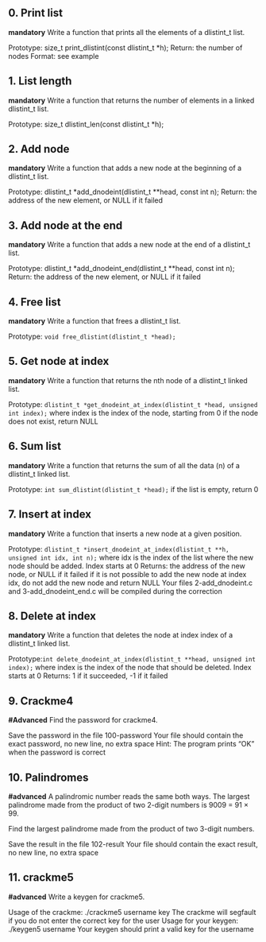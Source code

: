 ## 0. Print list
**mandatory**
Write a function that prints all the elements of a dlistint_t list.

Prototype: size_t print_dlistint(const dlistint_t *h);
Return: the number of nodes
Format: see example

## 1. List length
**mandatory**
Write a function that returns the number of elements in a linked dlistint_t list.

Prototype: size_t dlistint_len(const dlistint_t *h);

## 2. Add node
**mandatory**
Write a function that adds a new node at the beginning of a dlistint_t list.

Prototype: dlistint_t *add_dnodeint(dlistint_t **head, const int n);
Return: the address of the new element, or NULL if it failed

## 3. Add node at the end
**mandatory**
Write a function that adds a new node at the end of a dlistint_t list.

Prototype: dlistint_t *add_dnodeint_end(dlistint_t **head, const int n);
Return: the address of the new element, or NULL if it failed

## 4. Free list
**mandatory**
Write a function that frees a dlistint_t list.

Prototype: `void free_dlistint(dlistint_t *head);`

## 5. Get node at index
**mandatory**
Write a function that returns the nth node of a dlistint_t linked list.

Prototype: `dlistint_t *get_dnodeint_at_index(dlistint_t *head, unsigned int index);`
where index is the index of the node, starting from 0
if the node does not exist, return NULL

## 6. Sum list
**mandatory**
Write a function that returns the sum of all the data (n) of a dlistint_t linked list.

Prototype: `int sum_dlistint(dlistint_t *head);`
if the list is empty, return 0

## 7. Insert at index
**mandatory**
Write a function that inserts a new node at a given position.

Prototype: `dlistint_t *insert_dnodeint_at_index(dlistint_t **h, unsigned int idx, int n);`
where idx is the index of the list where the new node should be added. Index starts at 0
Returns: the address of the new node, or NULL if it failed
if it is not possible to add the new node at index idx, do not add the new node and return NULL
Your files 2-add_dnodeint.c and 3-add_dnodeint_end.c will be compiled during the correction

## 8. Delete at index
**mandatory**
Write a function that deletes the node at index index of a dlistint_t linked list.

Prototype:`int delete_dnodeint_at_index(dlistint_t **head, unsigned int index);`
where index is the index of the node that should be deleted. Index starts at 0
Returns: 1 if it succeeded, -1 if it failed

## 9. Crackme4
**#Advanced**
Find the password for crackme4.

Save the password in the file 100-password
Your file should contain the exact password, no new line, no extra space
Hint: The program prints “OK” when the password is correct

## 10. Palindromes
**#advanced**
A palindromic number reads the same both ways. The largest palindrome made from the product of two 2-digit numbers is 9009 = 91 × 99.

Find the largest palindrome made from the product of two 3-digit numbers.

Save the result in the file 102-result
Your file should contain the exact result, no new line, no extra space

## 11. crackme5
**#advanced**
Write a keygen for crackme5.

Usage of the crackme: ./crackme5 username key
The crackme will segfault if you do not enter the correct key for the user
Usage for your keygen: ./keygen5 username
Your keygen should print a valid key for the username
